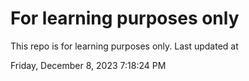 # For learning purposes only
This repo is for learning purposes only.
Last updated at

Friday, December 8, 2023 7:18:24 PM

